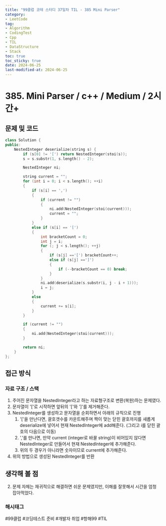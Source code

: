 ```yaml
---
title: "99클럽 코테 스터디 37일차 TIL - 385 Mini Parser"
category:
- LeetCode
tag:
- Algorithm
- CodingTest
- Cpp
- TIL
- DataStructure
- Stack
toc: true
toc_sticky: true
date: 2024-06-25
last-modified-at: 2024-06-25
---
```


# 385. Mini Parser / c++ / Medium / 2시간+

## 문제 및 코드

```c++
class Solution {
public:
    NestedInteger deserialize(string s) {
        if (s[0] != '[') return NestedInteger(stoi(s));
        s = s.substr(1, s.length() - 2);

        NestedInteger ni;

        string current = "";
        for (int i = 0; i < s.length(); ++i)
        {
            if (s[i] == ',')
            {
                if (current != "")
                {
                    ni.add(NestedInteger(stoi(current)));
                    current = "";
                }
            }
            else if (s[i] == '[')
            {
                int bracketCount = 0;
                int j = i;
                for (; j < s.length(); ++j)
                {
                    if (s[j] =='[') bracketCount++;
                    else if (s[j] ==']')
                    {
                        if (--bracketCount == 0) break;
                    }
                }
                ni.add(deserialize(s.substr(i, j - i + 1)));
                i = j;
            }
            else
            {
                current += s[i];
            }
        }

        if (current != "")
        {
            ni.add(NestedInteger(stoi(current)));
        }

        return ni;
    }
};
```

## 접근 방식
### 자료 구조 / 스택
1. 주어진 문자열을 NestedInteger라고 하는 자료형구조로 변환(복원)하는 문제였다.
2. 문자열이 '['로 시작하면 앞뒤의 '['와 ']'를 제거해준다.
3. NestedInteger를 생성하고 문자열을 순회하면서 아래의 규칙으로 진행
    1. '['을 만난다면, 괄호갯수를 카운트해주며 짝이 맞는 닫힌 괄호까지를 새롭게 deserialize에 넣어서 현재 NestedInteger에 add해준다. (그리고 i를 닫힌 괄호의 다음으로 이동)
    2. ','를 만나면, 만약 current (integer로 바꿀 string)이 비어있지 않다면 NestedInteger로 만들어서 현재 NestedInteger에 추가해준다.
    3. 위의 두 경우가 아니라면 숫자이므로 current에 추가해준다.
4. 위의 방법으로 생성된 NestedInteger를 반환


## 생각해 볼 점
2. 문제 자체는 재귀적으로 해결하면 쉬운 문제였지만, 이해를 잘못해서 시간을 엄청 잡아먹었다.

###  해시태그
#99클럽 #코딩테스트 준비 #개발자 취업 #항해99 #TIL